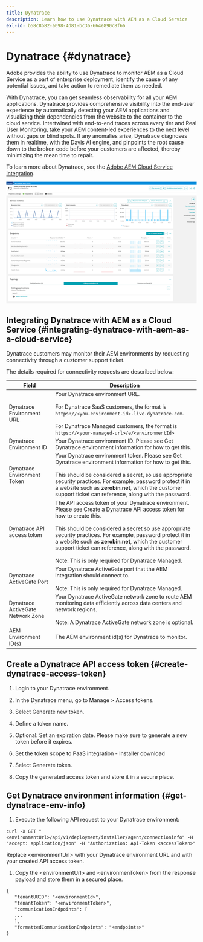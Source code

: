 ```yaml
---
title: Dynatrace
description: Learn how to use Dynatrace with AEM as a Cloud Service
exl-id: b58c8b82-a098-4d81-bc36-664e890c8f66
---
```

# Dynatrace {#dynatrace}

Adobe provides the ability to use Dynatrace to monitor AEM as a Cloud Service as a part of enterprise deployment, identify the cause of any potential issues, and take action to remediate them as needed. 

With Dynatrace, you can get seamless observability for all your AEM applications. Dynatrace provides comprehensive visibility into the end-user experience by automatically detecting your AEM applications and visualizing their dependencies from the website to the container to the cloud service. Intertwined with end-to-end traces across every tier and Real User Monitoring, take your AEM content-led experiences to the next level without gaps or blind spots. If any anomalies arise, Dynatrace diagnoses them in realtime, with the Davis AI engine, and pinpoints the root cause down to the broken code before your customers are affected, thereby minimizing the mean time to repair.

To learn more about Dynatrace, see the [Adobe AEM Cloud Service integration](https://www.dynatrace.com/hub/detail/adobe-experience-manager-1/).

![AEM author and publisher performance metrics](/help/implementing/cloud-manager/assets/dynatrace-performance-metrics.png)

## Integrating Dynatrace with AEM as a Cloud Service {#integrating-dynatrace-with-aem-as-a-cloud-service}

Dynatrace customers may monitor their AEM environments by requesting connectivity through a customer support ticket.

The details required for connectivity requests are described below:

| **Field**  | **Description**  |
|---|---|
| Dynatrace Environment URL  | Your Dynatrace environment URL.<br><br>For Dynatrace SaaS customers, the format is `https://<you-environment-id>.live.dynatrace.com`.<br><br>For Dynatrace Managed customers, the format is `https://<your-managed-url>/e/<environmentId>`  |
| Dynatrace Environment ID  | Your Dynatrace environment ID. Please see Get Dynatrace environment information for how to get this. |
| Dynatrace Environment Token  | Your Dynatrace environment token. Please see Get Dynatrace environment information for how to get this.<br><br>This should be considered a secret, so use appropriate security practices. For example, password protect it in a website such as **zerobin.net**, which the customer support ticket can reference, along with the password.  |
| Dynatrace API access token  | The API access token of your Dynatrace environment.  Please see Create a Dynatrace API access token for how to create this.<br><br>This should be considered a secret so use appropriate security practices. For example, password protect it in a website such as **zerobin.net**, which the customer support ticket can reference, along with the password.<br><br>Note: This is only required for Dynatrace Managed.  |
| Dynatrace ActiveGate Port | Your Dynatrace ActiveGate port that the AEM integration should connect to.<br><br>Note: This is only required for Dynatrace Managed.  |
| Dynatrace ActiveGate Network Zone | Your Dynatrace ActiveGate network zone to route AEM monitoring data efficiently across data centers and network regions.<br><br>Note: A Dynatrace ActiveGate network zone is optional.  |
| AEM Environment ID(s)  | The AEM environment id(s) for Dynatrace to monitor. |

## Create a Dynatrace API access token {#create-dynatrace-access-token}

1. Login to your Dynatrace environment.
1. In the Dynatrace menu, go to Manage > Access tokens.
1. Select Generate new token.
1. Define a token name.
 
1. Optional: Set an expiration date. Please make sure to generate a new token before it expires.
1. Set the token scope to PaaS integration - Installer download
1. Select Generate token.
1. Copy the generated access token and store it in a secure place.


## Get Dynatrace environment information {#get-dynatrace-env-info}

1. Execute the following API request to your Dynatrace environment:

```
curl -X GET "<environmentUrl>/api/v1/deployment/installer/agent/connectioninfo" -H "accept: application/json" -H "Authorization: Api-Token <accessToken>"
```
Replace \<environmentUrl\> with your Dynatrace environment URL and with your created API access token.

1. Copy the \<environmentUrl\> and \<environmenToken\> from the response payload and store them in a secured place.
  
```
{
   "tenantUUID": "<environmentId>",
   "tenantToken": "<environmentToken>",
   "communicationEndpoints": [
   ... 
   ],
   "formattedCommunicationEndpoints": "<endpoints>" 
}
```

